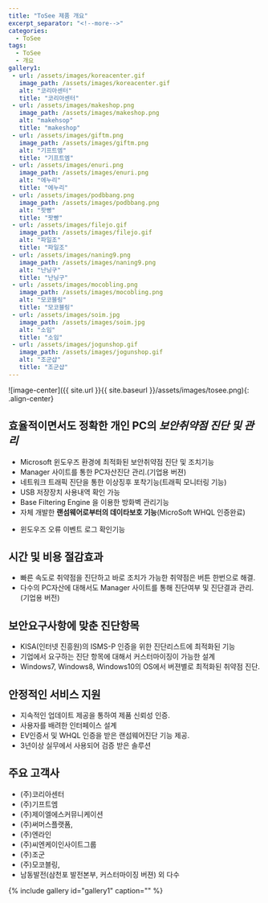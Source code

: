 ```yaml
---
title: "ToSee 제품 개요"
excerpt_separator: "<!--more-->"
categories:
  - ToSee
tags:
  - ToSee
  - 개요
gallery1:
 - url: /assets/images/koreacenter.gif
   image_path: /assets/images/koreacenter.gif
   alt: "코리아센터"
   title: "코리아센터"
 - url: /assets/images/makeshop.png
   image_path: /assets/images/makeshop.png
   alt: "makehsop"
   title: "makeshop"
 - url: /assets/images/giftm.png
   image_path: /assets/images/giftm.png
   alt: "기프트엠"
   title: "기프트엠"
 - url: /assets/images/enuri.png
   image_path: /assets/images/enuri.png
   alt: "에누리"
   title: "에누리"
 - url: /assets/images/podbbang.png
   image_path: /assets/images/podbbang.png
   alt: "팟빵"
   title: "팟빵"
 - url: /assets/images/filejo.gif
   image_path: /assets/images/filejo.gif
   alt: "파일조"
   title: "파일조"
 - url: /assets/images/naning9.png
   image_path: /assets/images/naning9.png
   alt: "난닝구"
   title: "난닝구"
 - url: /assets/images/mocobling.png
   image_path: /assets/images/mocobling.png
   alt: "모코블링"
   title: "모코블링"
 - url: /assets/images/soim.jpg
   image_path: /assets/images/soim.jpg
   alt: "소임"
   title: "소임"
 - url: /assets/images/jogunshop.gif
   image_path: /assets/images/jogunshop.gif
   alt: "조군샵"
   title: "조군샵"
---
```

![image-center]({{ site.url }}{{ site.baseurl }}/assets/images/tosee.png){: .align-center}


## 효율적이면서도 정확한 개인 PC의 *보안취약점 진단 및 관리*
   * Microsoft 윈도우즈 환경에 최적화된 보안취약점 진단 및 조치기능
   * Manager 사이트를 통한 PC자산진단 관리.(기업용 버젼)
   * 네트워크 트래픽 진단을 통한 이상징후 포착기능(트래픽 모니터링 기능)
   * USB 저장장치 사용내역 확인 가능
   * Base Filtering Engine 을 이용한 방화벽 관리기능
   * 자체 개발한 **랜섬웨어로부터의 데이타보호 기능**(MicroSoft WHQL 인증완료)
   <!-- * Work and Life Balance 관리를 위한 52시간 관리기능(기업용 버젼) -->
   * 윈도우즈 오류 이벤트 로그 확인기능

## 시간 및 비용 절감효과
   * 빠른 속도로 취약점을 진단하고 바로 조치가 가능한 취약점은 버튼 한번으로 해결.
   * 다수의 PC자산에 대해서도 Manager 사이트를 통해 진단여부 및 진단결과 관리.(기업용 버전)

## 보안요구사항에 맞춘 진단항목
   * KISA(인터넷 진흥원)의 ISMS-P 인증을 위한 진단리스트에 최적화된 기능
   * 기업에서 요구하는 진단 항목에 대해서 커스터마이징이 가능한 설계
   * Windows7, Windows8, Windows10의 OS에서 버젼별로 최적화된 취약점 진단.

## 안정적인 서비스 지원
   * 지속적인 업데이트 제공을 통하여 제품 신뢰성 인증.
   * 사용자를 배려한 인터페이스 설계
   * EV인증서 및 WHQL 인증을 받은 랜섬웨어진단 기능 제공.
   * 3년이상 실무에서 사용되어 검증 받은 솔루션

## 주요 고객사
   * (주)코리아센터
   * (주)기프트엠
   * (주)제이엘에스커뮤니케이션
   * (주)써머스플랫폼, 
   * (주)엔라인
   * (주)씨엔케이인사이트그룹
   * (주)조군
   * (주)모코블링, 
   * 남동발전(삼천포 발전본부, 커스터마이징 버젼)
   외 다수

   {% include gallery id="gallery1" caption="" %}